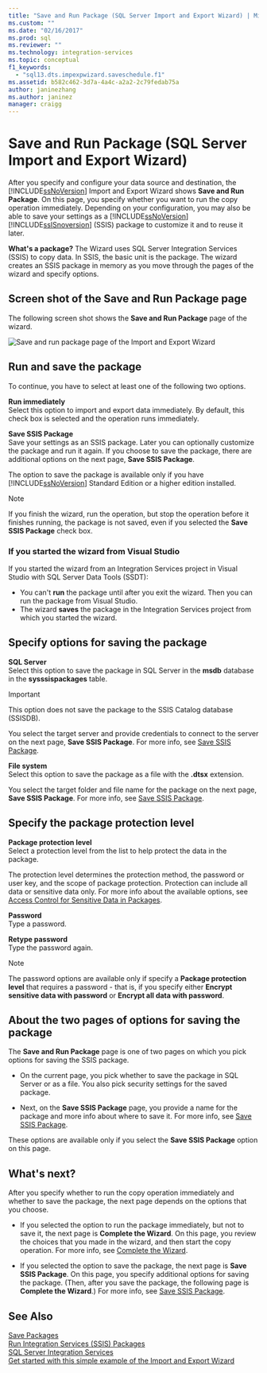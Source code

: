 ```yaml
---
title: "Save and Run Package (SQL Server Import and Export Wizard) | Microsoft Docs"
ms.custom: ""
ms.date: "02/16/2017"
ms.prod: sql
ms.reviewer: ""
ms.technology: integration-services
ms.topic: conceptual
f1_keywords: 
  - "sql13.dts.impexpwizard.saveschedule.f1"
ms.assetid: b582c462-3d7a-4a4c-a2a2-2c79fedab75a
author: janinezhang
ms.author: janinez
manager: craigg
---
```

# Save and Run Package (SQL Server Import and Export Wizard)
  After you specify and configure your data source and destination, the [!INCLUDE[ssNoVersion](../../includes/ssnoversion-md.md)] Import and Export Wizard shows **Save and Run Package**. On this page, you specify whether you want to run the copy operation immediately. Depending on your configuration, you may also be able to save your settings as a [!INCLUDE[ssNoVersion](../../includes/ssnoversion-md.md)] [!INCLUDE[ssISnoversion](../../includes/ssisnoversion-md.md)] (SSIS) package to customize it and to reuse it later.
  
**What's a package?** The Wizard uses SQL Server Integration Services (SSIS) to copy data. In SSIS, the basic unit is the package. The wizard creates an SSIS package in memory as you move through the pages of the wizard and specify options.
  
## Screen shot of the Save and Run Package page  
The following screen shot shows the **Save and Run Package** page of the wizard. 
   
![Save and run package page of the Import and Export Wizard](../../integration-services/import-export-data/media/save-and-run.png "Save and run package page of the Import and Export Wizard") 
  
## Run and save the package 
 To continue, you have to select at least one of the following two options.  
  
 **Run immediately**  
 Select this option to import and export data immediately. By default, this check box is selected and the operation runs immediately.
  
 **Save SSIS Package**  
 Save your settings as an SSIS package. Later you can optionally customize the package and run it again. If you choose to save the package, there are additional options on the next page, **Save SSIS Package**.
 
The option to save the package is available only if you have [!INCLUDE[ssNoVersion](../../includes/ssnoversion-md.md)] Standard Edition or a higher edition installed.   
  
> [!NOTE]
> If you finish the wizard, run the operation, but stop the operation before it finishes running, the package is not saved, even if you selected the **Save SSIS Package** check box.  

### If you started the wizard from Visual Studio
If you started the wizard from an Integration Services project in Visual Studio with SQL Server Data Tools (SSDT):
-   You can't **run** the package until after you exit the wizard. Then you can run the package from Visual Studio.
-   The wizard **saves** the package in the Integration Services project from which you started the wizard.

## Specify options for saving the package
**SQL Server**  
 Select this option to save the package in SQL Server in the **msdb** database in the **sysssispackages** table.
 
> [!IMPORTANT]
> This option does not save the package to the SSIS Catalog database (SSISDB).  

 You select the target server and provide credentials to connect to the server on the next page, **Save SSIS Package**. For more info, see [Save SSIS Package](../../integration-services/import-export-data/save-ssis-package-sql-server-import-and-export-wizard.md).  
  
 **File system**  
 Select this option to save the package as a file with the **.dtsx** extension.  
  
 You select the target folder and file name for the package on the next page, **Save SSIS Package**. For more info, see [Save SSIS Package](../../integration-services/import-export-data/save-ssis-package-sql-server-import-and-export-wizard.md).  
 
 ## Specify the package protection level
 **Package protection level**  
 Select a protection level from the list to help protect the data in the package.  
  
 The protection level determines the protection method, the password or user key, and the scope of package protection. Protection can include all data or sensitive data only. For more info about the available options, see [Access Control for Sensitive Data in Packages](../../integration-services/security/access-control-for-sensitive-data-in-packages.md).  
  
 **Password**  
 Type a password.  
  
 **Retype password**  
 Type the password again.  
  
> [!NOTE]
> The password options are available only if specify a **Package protection level** that requires a password - that is, if you specify either **Encrypt sensitive data with password** or **Encrypt all data with password**.  

## About the two pages of options for saving the package  
 The **Save and Run Package** page is one of two pages on which you pick options for saving the SSIS package.  
  
-   On the current page, you pick whether to save the package in SQL Server or as a file. You also pick security settings for the saved package.  
  
-   Next, on the **Save SSIS Package** page, you provide a name for the package and more info about where to save it. For more info, see [Save SSIS Package](../../integration-services/import-export-data/save-ssis-package-sql-server-import-and-export-wizard.md).  
  
 These options are available only if you select the **Save SSIS Package** option on this page.  
  
## What's next?  
 After you specify whether to run the copy operation immediately and whether to save the package, the next page depends on the options that you choose.  
  
-   If you selected the option to run the package immediately, but not to save it, the next page is **Complete the Wizard**. On this page, you review the choices that you made in the wizard, and then start the copy operation. For more info, see [Complete the Wizard](../../integration-services/import-export-data/complete-the-wizard-sql-server-import-and-export-wizard.md).  
  
-   If you selected the option to save the package, the next page is **Save SSIS Package**. On this page, you specify additional options for saving the package. (Then, after you save the package, the following page is **Complete the Wizard**.) For more info, see [Save SSIS Package](../../integration-services/import-export-data/save-ssis-package-sql-server-import-and-export-wizard.md).  
  
## See Also  
[Save Packages](../../integration-services/save-packages.md)  
[Run Integration Services (SSIS) Packages](../../integration-services/packages/run-integration-services-ssis-packages.md)  
[SQL Server Integration Services](../../integration-services/sql-server-integration-services.md)  
[Get started with this simple example of the Import and Export Wizard](../../integration-services/import-export-data/get-started-with-this-simple-example-of-the-import-and-export-wizard.md)

  

